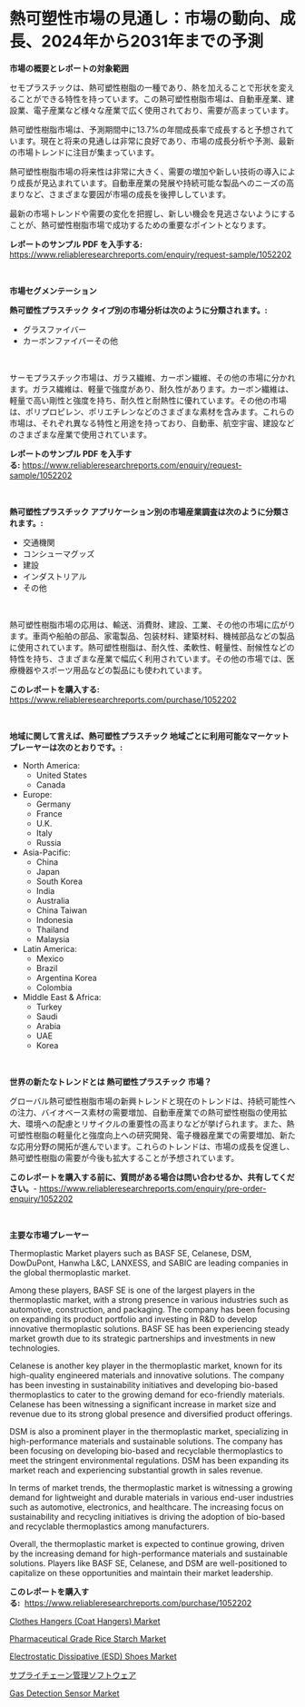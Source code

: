 <p><h1>熱可塑性市場の見通し：市場の動向、成長、2024年から2031年までの予測</h1></p><p><strong>市場の概要とレポートの対象範囲</strong></p>
<p><p>セモプラスチックは、熱可塑性樹脂の一種であり、熱を加えることで形状を変えることができる特性を持っています。この熱可塑性樹脂市場は、自動車産業、建設業、電子産業など様々な産業で広く使用されており、需要が高まっています。</p><p>熱可塑性樹脂市場は、予測期間中に13.7%の年間成長率で成長すると予想されています。現在と将来の見通しは非常に良好であり、市場の成長分析や予測、最新の市場トレンドに注目が集まっています。</p><p>熱可塑性樹脂市場の将来性は非常に大きく、需要の増加や新しい技術の導入により成長が見込まれています。自動車産業の発展や持続可能な製品へのニーズの高まりなど、さまざまな要因が市場の成長を後押ししています。</p><p>最新の市場トレンドや需要の変化を把握し、新しい機会を見逃さないようにすることが、熱可塑性樹脂市場で成功するための重要なポイントとなります。</p></p>
<p><strong>レポートのサンプル PDF を入手する:</strong> <a href="https://www.reliableresearchreports.com/enquiry/request-sample/1052202">https://www.reliableresearchreports.com/enquiry/request-sample/1052202</a></p>
<p>&nbsp;</p>
<p><strong>市場セグメンテーション</strong></p>
<p><strong>熱可塑性プラスチック タイプ別の市場分析は次のように分類されます。:</strong></p>
<p><ul><li>グラスファイバー</li><li>カーボンファイバーその他</li></ul></p>
<p>&nbsp;</p>
<p><p>サーモプラスチック市場は、ガラス繊維、カーボン繊維、その他の市場に分かれます。ガラス繊維は、軽量で強度があり、耐久性があります。カーボン繊維は、軽量で高い剛性と強度を持ち、耐久性と耐熱性に優れています。その他の市場は、ポリプロピレン、ポリエチレンなどのさまざまな素材を含みます。これらの市場は、それぞれ異なる特性と用途を持っており、自動車、航空宇宙、建設などのさまざまな産業で使用されています。</p></p>
<p><strong>レポートのサンプル PDF を入手する:</strong>&nbsp;<a href="https://www.reliableresearchreports.com/enquiry/request-sample/1052202">https://www.reliableresearchreports.com/enquiry/request-sample/1052202</a></p>
<p>&nbsp;</p>
<p><strong> 熱可塑性プラスチック アプリケーション別の市場産業調査は次のように分類されます。:</strong></p>
<p><ul><li>交通機関</li><li>コンシューマグッズ</li><li>建設</li><li>インダストリアル</li><li>その他</li></ul></p>
<p>&nbsp;</p>
<p><p>熱可塑性樹脂市場の応用は、輸送、消費財、建設、工業、その他の市場に広がります。車両や船舶の部品、家電製品、包装材料、建築材料、機械部品などの製品に使用されています。熱可塑性樹脂は、耐久性、柔軟性、軽量性、耐候性などの特性を持ち、さまざまな産業で幅広く利用されています。その他の市場では、医療機器やスポーツ用品などの製品にも使われています。</p></p>
<p><strong>このレポートを購入する:</strong>&nbsp; <a href="https://www.reliableresearchreports.com/purchase/1052202">https://www.reliableresearchreports.com/purchase/1052202</a></p>
<p>&nbsp;</p>
<p><strong>地域に関して言えば、熱可塑性プラスチック 地域ごとに利用可能なマーケットプレーヤーは次のとおりです。:</strong></p>
<p><ul>
    <li>
        North America:
        <ul>
            <li>United States</li>
            <li>Canada</li>
        </ul>
    </li>
    <li>
        Europe:
        <ul>
            <li>Germany</li>
            <li>France</li>
            <li>U.K.</li>
            <li>Italy</li>
            <li>Russia</li>
        </ul>
    </li>
    <li>
        Asia-Pacific:
        <ul>
            <li>China</li>
            <li>Japan</li>
            <li>South Korea</li>
            <li>India</li>
            <li>Australia</li>
            <li>China Taiwan</li>
            <li>Indonesia</li>
            <li>Thailand</li>
            <li>Malaysia</li>
        </ul>
    </li>
    <li>
        Latin America:
        <ul>
            <li>Mexico</li>
            <li>Brazil</li>
            <li>Argentina Korea</li>
            <li>Colombia</li>
        </ul>
    </li>
    <li>
        Middle East & Africa:
        <ul>
            <li>Turkey</li>
            <li>Saudi</li>
            <li>Arabia</li>
            <li>UAE</li>
            <li>Korea</li>
        </ul>
    </li>
    </ul></p>
<p>&nbsp;</p>
<p><strong>世界の新たなトレンドとは 熱可塑性プラスチック 市場？</strong></p>
<p><p>グローバル熱可塑性樹脂市場の新興トレンドと現在のトレンドは、持続可能性への注力、バイオベース素材の需要増加、自動車産業での熱可塑性樹脂の使用拡大、環境への配慮とリサイクルの重要性の高まりなどが挙げられます。また、熱可塑性樹脂の軽量化と強度向上への研究開発、電子機器産業での需要増加、新たな応用分野の開拓が進んでいます。これらのトレンドは、市場の成長を促進し、熱可塑性樹脂の需要が今後も拡大することが予想されています。</p></p>
<p><strong>このレポートを購入する前に、質問がある場合は問い合わせるか、共有してください。</strong>- <a href="https://www.reliableresearchreports.com/enquiry/pre-order-enquiry/1052202">https://www.reliableresearchreports.com/enquiry/pre-order-enquiry/1052202</a></p>
<p>&nbsp;</p>
<p><strong>主要な市場プレーヤー</strong></p>
<p><p>Thermoplastic Market players such as BASF SE, Celanese, DSM, DowDuPont, Hanwha L&C, LANXESS, and SABIC are leading companies in the global thermoplastic market.</p><p>Among these players, BASF SE is one of the largest players in the thermoplastic market, with a strong presence in various industries such as automotive, construction, and packaging. The company has been focusing on expanding its product portfolio and investing in R&D to develop innovative thermoplastic solutions. BASF SE has been experiencing steady market growth due to its strategic partnerships and investments in new technologies.</p><p>Celanese is another key player in the thermoplastic market, known for its high-quality engineered materials and innovative solutions. The company has been investing in sustainability initiatives and developing bio-based thermoplastics to cater to the growing demand for eco-friendly materials. Celanese has been witnessing a significant increase in market size and revenue due to its strong global presence and diversified product offerings.</p><p>DSM is also a prominent player in the thermoplastic market, specializing in high-performance materials and sustainable solutions. The company has been focusing on developing bio-based and recyclable thermoplastics to meet the stringent environmental regulations. DSM has been expanding its market reach and experiencing substantial growth in sales revenue.</p><p>In terms of market trends, the thermoplastic market is witnessing a growing demand for lightweight and durable materials in various end-user industries such as automotive, electronics, and healthcare. The increasing focus on sustainability and recycling initiatives is driving the adoption of bio-based and recyclable thermoplastics among manufacturers.</p><p>Overall, the thermoplastic market is expected to continue growing, driven by the increasing demand for high-performance materials and sustainable solutions. Players like BASF SE, Celanese, and DSM are well-positioned to capitalize on these opportunities and maintain their market leadership.</p></p>
<p><strong>このレポートを購入する:</strong>&nbsp;&nbsp;<a href="https://www.reliableresearchreports.com/purchase/1052202">https://www.reliableresearchreports.com/purchase/1052202</a></p>
<p><p><a href="https://view.publitas.com/reportprime-1/clothes-hangers-coat-hangers-market-size-global-industry-overview-market-segmentation-and-forecast-2024-to-2031/">Clothes Hangers (Coat Hangers) Market</a></p><p><a href="https://copper-carbon-84f.notion.site/Pharmaceutical-Grade-Rice-Starch-Market-Offers-Provide-Insightful-Data-for-the-Time-Period-from-2024-19b92561ff464aa4a56bee2199f918fc">Pharmaceutical Grade Rice Starch Market</a></p><p><a href="https://view.publitas.com/reportprime-1/global-electrostatic-dissipative-esd-shoes-market-by-types-applications-and-major-players-with-regional-growth-rate-analysis-and-development-situation-from-2024-to-2031/">Electrostatic Dissipative (ESD) Shoes Market</a></p><p><a href="https://github.com/bevdtkn4419963/Market-Research-Report-List-1/blob/main/4391220186466.md">サプライチェーン管理ソフトウェア</a></p><p><a href="https://github.com/prosalinda88/Market-Research-Report-List-3/blob/main/gas-detection-sensor-market.md">Gas Detection Sensor Market</a></p></p>